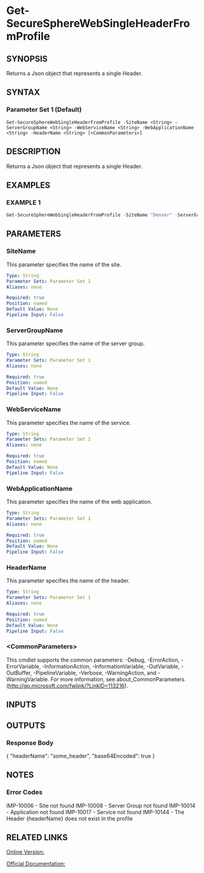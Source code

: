 ﻿# Get-SecureSphereWebSingleHeaderFromProfile

## SYNOPSIS
Returns a Json object that represents a single Header.

## SYNTAX

### Parameter Set 1 (Default)
```
Get-SecureSphereWebSingleHeaderFromProfile -SiteName <String> -ServerGroupName <String> -WebServiceName <String> -WebApplicationName <String> -HeaderName <String> [<CommonParameters>]
```

## DESCRIPTION
Returns a Json object that represents a single Header.

## EXAMPLES

### EXAMPLE 1

```powershell
Get-SecureSphereWebSingleHeaderFromProfile -SiteName "Denver" -ServerGroupName "HR-Prod" -WebServiceName "ODS-WebService" -WebApplicationName "Official-Website" -HeaderName "some_header"
```

## PARAMETERS

### SiteName
This parameter specifies the name of the site.

```yaml
Type: String
Parameter Sets: Parameter Set 1
Aliases: none

Required: true
Position: named
Default Value: None
Pipeline Input: False
```

### ServerGroupName
This parameter specifies the name of the server group.

```yaml
Type: String
Parameter Sets: Parameter Set 1
Aliases: none

Required: true
Position: named
Default Value: None
Pipeline Input: False
```

### WebServiceName
This parameter specifies the name of the service.

```yaml
Type: String
Parameter Sets: Parameter Set 1
Aliases: none

Required: true
Position: named
Default Value: None
Pipeline Input: False
```

### WebApplicationName
This parameter specifies the name of the web application.

```yaml
Type: String
Parameter Sets: Parameter Set 1
Aliases: none

Required: true
Position: named
Default Value: None
Pipeline Input: False
```

### HeaderName
This parameter specifies the name of the header.

```yaml
Type: String
Parameter Sets: Parameter Set 1
Aliases: none

Required: true
Position: named
Default Value: None
Pipeline Input: False
```

### \<CommonParameters\>
This cmdlet supports the common parameters: -Debug, -ErrorAction, -ErrorVariable, -InformationAction, -InformationVariable, -OutVariable, -OutBuffer, -PipelineVariable, -Verbose, -WarningAction, and -WarningVariable. For more information, see about_CommonParameters (http://go.microsoft.com/fwlink/?LinkID=113216).

## INPUTS

## OUTPUTS

### Response Body
{
"headerName": "some_header",
"base64Encoded": true
}

## NOTES

### Error Codes
IMP-10006 - Site not found
IMP-10008 - Server Group not found
IMP-10014 - Application not found
IMP-10017 - Service not found
IMP-10144 - The Header {headerName} does not exist in the profile

## RELATED LINKS

[Online Version:](https://github.com/akshinmustafayev/Documentation/MD)

[Official Documentation:](https://docs.imperva.com/bundle/v13.6-api-reference-guide/page/70188.htm)



